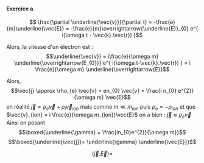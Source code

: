 #### Exercice a.
$$ \frac{\partial \underline{\vec{v}}}{\partial t}  = -\frac{e}{m}\underline{\vec{E}} = -\frac{e}{m}\overrightarrow{\underline{E}}_{0} e^{ i(\omega t - \vec{k}.\vec{r}) }$$

Alors, la vitesse d'un électron est : 
$$\underline{\vec{v}} = i\frac{e}{\omega m} \underline{\overrightarrow{E_{0}}} e^{ i(\omega t-\vec{k}.\vec{r}) } = i \frac{e}{\omega m} \underline{\overrightarrow{E}}$$

Alors, 
$$\vec{j} \approx \rho_{e} \vec{v} = en_{0} \vec{v} = \frac{i n_{0} e^{2}}{\omega m} \vec{E}$$
en réalité $\vec{j} = \rho_{e}\vec{v} + \rho_{i} \vec{v}_{ion}$ mais comme $m \ll m_{ion}$ puis $\rho_{e}=-\rho_{ion}$ et que $\vec{v}_{ion} = i \frac{e}{\omega m_{ion}}\vec{E}$ on a bien : $\vec{j} \approx \rho_{e}\vec{v}$
Ainsi en posant
$$\boxed{\underline{\gamma} = \frac{in_{0}e^{2}}{\omega m}}$$
$$\boxed{\underline{\vec{j}}= \underline{\gamma} \underline{\vec{E}}}$$


$$\left< \vec{j}.\vec{E} \right> = $$
